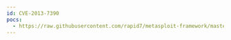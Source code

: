 ```yaml
---
id: CVE-2013-7390
pocs:
  - https://raw.githubusercontent.com/rapid7/metasploit-framework/master/modules/exploits/windows/http/desktopcentral_file_upload.rb
---
```

